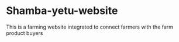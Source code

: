 # Shamba-yetu-website <br>
This is a farming website integrated to connect farmers with the farm product buyers


